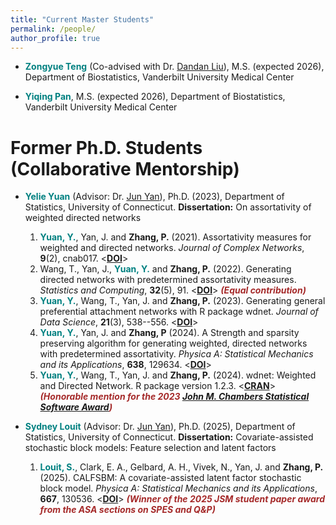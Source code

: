 ```yaml
---
title: "Current Master Students"
permalink: /people/
author_profile: true
---
```


- **<span style="color:teal">Zongyue Teng</span>** (Co-advised with Dr. [Dandan Liu](https://www.vumc.org/biostatistics/person/dandan-liu)), M.S. (expected 2026), Department of Biostatistics, Vanderbilt University Medical Center

- **<span style="color:teal">Yiqing Pan</span>**, M.S. (expected 2026), Department of Biostatistics, Vanderbilt University Medical Center

# Former Ph.D. Students (Collaborative Mentorship)

- **<span style="color:teal">Yelie Yuan</span>** (Advisor: Dr. [Jun Yan](https://statistics.uconn.edu/person/jun-yan/)), Ph.D. (2023), Department of Statistics, University of Connecticut. **Dissertation:** On assortativity of weighted directed networks
  1. **<span style="color:teal">Yuan, Y.</span>**, Yan, J. and **Zhang, P.** (2021). Assortativity measures for weighted and directed networks. *Journal of Complex Networks*, **9**(2), cnab017. <[**DOI**](https://doi.org/10.1093/comnet/cnab017)>
  2. Wang, T., Yan, J., **<span style="color:teal">Yuan, Y.</span>** and **Zhang, P.** (2022). Generating directed networks with predetermined assortativity measures. *Statistics and Computing*, **32**(5), 91. <[**DOI**](https://doi.org/10.1007/s11222-022-10161-8)> ***<span style="color:brown">(Equal contribution)</span>***
  3. **<span style="color:teal">Yuan, Y.</span>**, Wang, T., Yan, J. and **Zhang, P.** (2023). Generating general preferential attachment networks with R package wdnet. *Journal of Data Science*, **21**(3), 538--556. <[**DOI**](https://doi.org/10.6339/23-JDS1110)>
  4. **<span style="color:teal">Yuan, Y.</span>**, Yan, J. and **Zhang, P** (2024). A Strength and sparsity preserving algorithm for generating weighted, directed networks with predetermined assortativity. *Physica A: Statistical Mechanics and its Applications*, **638**, 129634. <[**DOI**](https://doi.org/10.1016/j.physa.2024.129634)>
  5. **<span style="color:teal">Yuan, Y.</span>**, Wang, T., Yan, J. and **Zhang, P.** (2024). wdnet: Weighted and Directed Network. R package version 1.2.3. <[**CRAN**](https://cran.r-project.org/web/packages/wdnet/index.html)> ***<span style="color:brown">(Honorable mention for the 2023 [John M. Chambers Statistical Software Award](https://community.amstat.org/jointscsg-section/awards/john-m-chambers))</span>***
  
- **<span style="color:teal">Sydney Louit</span>** (Advisor: Dr. [Jun Yan](https://statistics.uconn.edu/person/jun-yan/)), Ph.D. (2025), Department of Statistics, University of Connecticut. **Dissertation:** Covariate-assisted stochastic block models: Feature selection and latent factors
  1. **<span style="color:teal">Louit, S.</span>**, Clark, E. A., Gelbard, A. H., Vivek, N., Yan, J. and **Zhang, P.** (2025). CALFSBM: A covariate-assisted latent factor stochastic block model. *Physica A: Statistical Mechanics and its Applications*, **667**, 130536. <[**DOI**](https://doi.org/10.1016/j.physa.2025.130536)> ***<span style="color:brown">(Winner of the 2025 JSM student paper award from the ASA sections on SPES and Q&P)</span>***